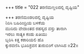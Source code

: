 +++
title = "022 ತರಣಿಮಣ್ಡಲದಲ್ಲಿ ದೃಷ್ಟಿಯ"

+++
ತರಣಿಮಂಡಲದಲ್ಲಿ ದೃಷ್ಟಿಯ  
ನಿರಿಸಿ ಬಹಿರಿಂದ್ರಿಯ ಬಳಕೆಯ  
ಮುರಿದು ವೇದಾಂತದ ರಹಸ್ಯದ ವಸ್ತು ತಾನಾಗಿ  
ಇರಲು ಸಾತ್ಯಕಿ ಕಂಡು ಖತಿಯು  
ಬ್ಬರಿಸಿ ಕಿತ್ತ ಕಠಾರಿಯಲಿ ಹೊ  
ಕ್ಕುರವಣಿಸಿ ಭೂರಿಶ್ರವನ ತುರುಬಿಂಗೆ ಲಾಗಿಸಿದ     ॥22॥